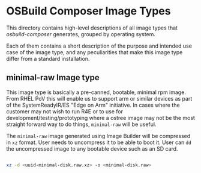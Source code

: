 # OSBuild Composer Image Types

This directory contains high-level descriptions of all image types that
*osbuild-composer* generates, grouped by operating system.

Each of them contains a short description of the purpose and intended use case
of the image type, and any peculiarities that make this image type differ from
a standard installation.

## minimal-raw Image type

This image type is basically a pre-canned, bootable, minimal rpm image.
From RHEL PoV this will enable us to support arm or similar devices as part
of the SystemReadyIR/ES "Edge on Arm" initiative. In cases where the customer
may not wish to run R4E or to use for development/testing/prototyping where a
ostree image may not be the most straight forward way to do things, `minimal-raw`
will be useful.


The `minimal-raw` image generated using Image Builder will be compressed in
`xz` format. User needs to uncompress it to be able to boot it. User can `dd`
the uncompressed image to any bootable device such as an SD card.

``` bash

xz -d <uuid-minimal-disk.raw.xz> -o <minimal-disk.raw>

```